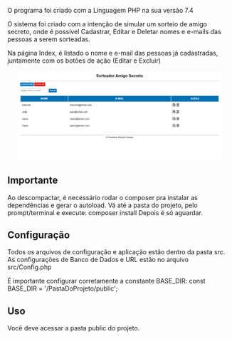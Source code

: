 O programa foi criado com a Linguagem PHP na sua versão 7.4

O sistema foi criado com a intenção de simular um sorteio de amigo secreto, onde é possível Cadastrar, Editar e Deletar
nomes e e-mails das pessoas a serem sorteadas.

Na página Index, é listado o nome e e-mail das pessoas já cadastradas, juntamente com os botões de ação (Editar e Excluir)

<p align="center">
    <img width="460" src="public/assets/to_readme/home.png" />
</p>

## Importante

Ao descompactar, é necessário rodar o composer pra instalar as dependências e gerar o autoload.
Vá até a pasta do projeto, pelo prompt/terminal e execute:
composer install
Depois é só aguardar.


## Configuração

Todos os arquivos de configuração e aplicação estão dentro da pasta src.
As configurações de Banco de Dados e URL estão no arquivo src/Config.php

É importante configurar corretamente a constante BASE_DIR:
const BASE_DIR = '/PastaDoProjeto/public';



## Uso

Você deve acessar a pasta public do projeto.